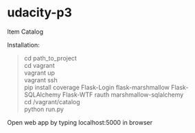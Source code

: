# udacity-p3
Item Catalog

Installation:
> cd path_to_project  
> cd vagrant  
> vagrant up  
> vagrant ssh  
> pip install coverage Flask-Login flask-marshmallow Flask-SQLAlchemy Flask-WTF rauth marshmallow-sqlalchemy  
> cd /vagrant/catalog  
> python run.py

Open web app by typing localhost:5000 in browser

